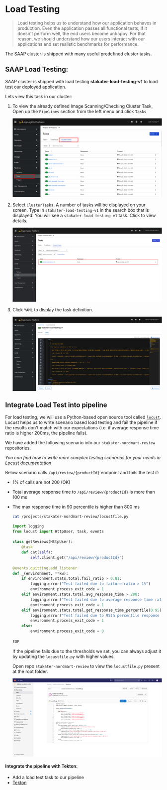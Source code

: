 # Load Testing

> Load testing helps us to understand how our application behaves in production. Even the application passes all functional tests, if it doesn't perform well, the end users become unhappy. For that reason, we should understand how our users interact with our applications and set realistic benchmarks for performance.

The SAAP cluster is shipped with many useful predefined cluster tasks.

## SAAP Load Testing:

SAAP cluster is shipped with load testing **stakater-load-testing-v1** to load test our deployed application.

Lets view this task in our cluster:

1. To view the already defined Image Scanning/Checking Cluster Task, Open up the `Pipelines` section from the left menu and click `Tasks`

   ![cluster-tasks](./images/cluster-tasks.png)
    
2. Select `ClusterTasks`. A number of tasks will be displayed on your screen. Type in `stakater-load-testing-v1` in the search box that is displayed.
   You will see a  `stakater-load-testing-v1` task. Click to view details.

   ![stakater-load-testing-v1](./images/9b-tekton-stakater-load-testing-v1.png)
   
3. Click `YAML` to display the task definition.

    ![stakater-load-testing-v1](./images/9b-tekton-stakater-load-testing-v1-yaml.png)


## Integrate Load Test into pipeline

For load testing, we will use a Python-based open source tool called <span style="color:blue;">[`locust`](https://docs.locust.io/en/stable/index.html)</span>. Locust helps us to write scenario based load testing and fail the pipeline if the results don't match with our expectations (i.e. if average response time ratio is higher 200ms, the pipeline fails).


We have added the following scenario into our `stakater-nordmart-review` repositories.

_You can find how to write more complex testing scenarios for your needs in <span style="color:blue;">[Locust documentation](https://docs.locust.io/en/stable/writing-a-locustfile.html)_</span>
    
Below scenario calls `/api/review/{productId}` endpoint and fails the test if:  
  - 1% of calls are not 200 (OK)
  - Total average response time to `/api/review/{productId}` is more than 100 ms
  - The max response time in 90 percentile is higher than 800 ms

    ```bash
    cat /projects/stakater-nordmart-review/locustfile.py
    ```
    ```python
    import logging
    from locust import HttpUser, task, events

    class getReviews(HttpUser):
        @task
        def cat(self):
            self.client.get("/api/review/{productId}")

    @events.quitting.add_listener
    def _(environment, **kw):
        if environment.stats.total.fail_ratio > 0.01:
            logging.error("Test failed due to failure ratio > 1%")
            environment.process_exit_code = 1
        elif environment.stats.total.avg_response_time > 200:
            logging.error("Test failed due to average response time ratio > 200 ms")
            environment.process_exit_code = 1
        elif environment.stats.total.get_response_time_percentile(0.95) > 800:
            logging.error("Test failed due to 95th percentile response time > 800 ms")
            environment.process_exit_code = 1
        else:
            environment.process_exit_code = 0

    EOF
    ```
    If the pipeline fails due to the thresholds we set, you can always adjust it by updating the `locustfile.py` with higher values.

      Open repo `stakater-nordmart-review` to view the `locustfile.py` present at the root folder.
   
      ![load-test-locustfile](./images/load-test-locustfile.png)


#### Integrate the pipeline with Tekton:

- Add a load test task to our pipeline
- <span style="color:blue;">[Tekton](9b-tekton.md)</span>
